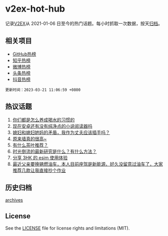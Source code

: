 # v2ex-hot-hub

 记录[V2EX](https://www.v2ex.com/)从 2021-01-06 日至今的热门话题。每小时抓取一次数据，按天[归档](archives)。
 
 ## 相关项目

- [GitHub热榜](https://github.com/snaildev/github-hot-hub)
- [知乎热榜](https://github.com/snaildev/zhihu-hot-hub)
- [微博热榜](https://github.com/snaildev/weibo-hot-hub)
- [头条热榜](https://github.com/snaildev/toutiao-hot-hub)
- [抖音热榜](https://github.com/snaildev/douyin-hot-hub)


 `更新时间：2023-03-21 11:06:59 +0800`

## 热议话题

1. [你们都是怎么养成喝水的习惯的](https://www.v2ex.com/t/925541)
1. [现在安卓还有没有纯净点的小说阅读器吗](https://www.v2ex.com/t/925460)
1. [媳妇和媳妇她妈的矛盾，我作为丈夫应该插手吗？](https://www.v2ex.com/t/925594)
1. [原来墙真的很高~](https://www.v2ex.com/t/925544)
1. [有什么茶叶推荐？](https://www.v2ex.com/t/925732)
1. [时光倒流的最新研究是什么？有什么方法？](https://www.v2ex.com/t/925567)
1. [分享 3HK 的 esim 使用体验](https://www.v2ex.com/t/925540)
1. [最近父亲要换辆燃油车，本人目前座驾是新能源，好久没留意过油车了，大家推荐几款让我直接抄个作业](https://www.v2ex.com/t/925736)

## 历史归档

[archives](archives)

## License

See the [LICENSE](LICENSE) file for license rights and limitations (MIT).
